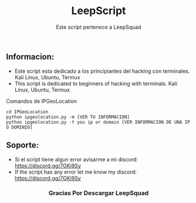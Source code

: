 <h1 align="center">LeepScript</h1>
<p align="center">Este script pertenece a LeepSquad</p><br>

## Informacion:

- Este script esta dedicado a los principiantes del hacking con terminales. Kali Linux, Ubuntu, Termux
- This script is dedicated to beginners of hacking with terminals. Kali Linux, Ubuntu, Termux

Comandos de IPGeoLocation
```
cd IPGeoLocation
python ipgeolocation.py -m [VER TU INFORMACION]
python ipgeolocation.py -t you ip or domain [VER INFORMACION DE UNA IP O DOMINIO]
```
## Soporte:

- Si el script tiene algun error avisarme a mi discord: https://discord.gg/7GKj9Sy
- If the script has any error let me know my discord: https://discord.gg/7GKj9Sy




<h3 align="center">Gracias Por Descargar LeepSquad</p>
